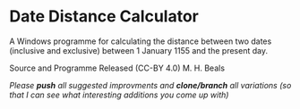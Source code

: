 # Date Distance Calculator

A Windows programme for calculating the distance between two dates (inclusive and exclusive) between 1 January 1155 and the present day.

Source and Programme Released (CC-BY 4.0) M. H. Beals

*Please **push** all suggested improvments and **clone/branch** all variations (so that I can see what interesting additions you come up with)*
